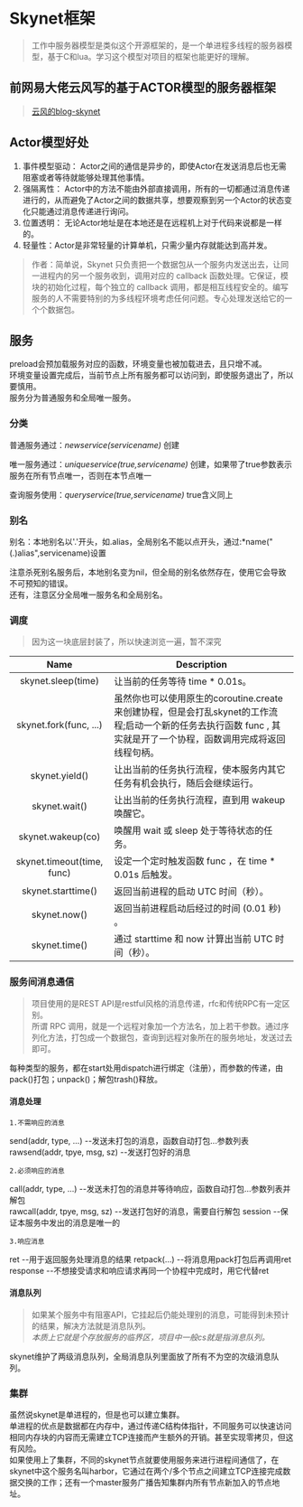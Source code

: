 # Skynet框架
> 工作中服务器模型是类似这个开源框架的，是一个单进程多线程的服务器模型，基于C和lua。学习这个模型对项目的框架也能更好的理解。
## 前网易大佬云风写的基于ACTOR模型的服务器框架
> [云风的blog-skynet](https://blog.codingnow.com/2012/09/the_design_of_skynet.html)

## Actor模型好处
1. 事件模型驱动： Actor之间的通信是异步的，即使Actor在发送消息后也无需阻塞或者等待就能够处理其他事情。  
2. 强隔离性： Actor中的方法不能由外部直接调用，所有的一切都通过消息传递进行的，从而避免了Actor之间的数据共享，想要观察到另一个Actor的状态变化只能通过消息传递进行询问。  
3. 位置透明： 无论Actor地址是在本地还是在远程机上对于代码来说都是一样的。  
4. 轻量性：Actor是非常轻量的计算单机，只需少量内存就能达到高并发。  
> 作者：简单说，Skynet 只负责把一个数据包从一个服务内发送出去，让同一进程内的另一个服务收到，调用对应的 callback 函数处理。它保证，模块的初始化过程，每个独立的 callback 调用，都是相互线程安全的。编写服务的人不需要特别的为多线程环境考虑任何问题。专心处理发送给它的一个个数据包。
## 服务
preload会预加载服务对应的函数，环境变量也被加载进去，且只增不减。  
环境变量设置完成后，当前节点上所有服务都可以访问到，即使服务退出了，所以要慎用。  
服务分为普通服务和全局唯一服务。  
### 分类
普通服务通过：*newservice(servicename)* 创建  

唯一服务通过：*uniqueservice(true,servicename)* 创建，如果带了true参数表示服务在所有节点唯一，否则在本节点唯一  

查询服务使用：*queryservice(true,servicename)* true含义同上   

### 别名
别名：本地别名以'.'开头，如.alias，全局别名不能以点开头，通过:*name("(.)alias",servicename)设置  

注意杀死别名服务后，本地别名变为nil，但全局的别名依然存在，使用它会导致不可预知的错误。  
还有，注意区分全局唯一服务名和全局别名。
### 调度
> 因为这一块底层封装了，所以快速浏览一遍，暂不深究  

Name | Description
:-:|-
skynet.sleep(time) | 让当前的任务等待 time * 0.01s。
skynet.fork(func, ...) | 虽然你也可以使用原生的coroutine.create来创建协程，但是会打乱skynet的工作流程;启动一个新的任务去执行函数 func , 其实就是开了一个协程，函数调用完成将返回线程句柄。
skynet.yield() | 让出当前的任务执行流程，使本服务内其它任务有机会执行，随后会继续运行。
skynet.wait() | 让出当前的任务执行流程，直到用 wakeup 唤醒它。
skynet.wakeup(co) | 唤醒用 wait 或 sleep 处于等待状态的任务。
skynet.timeout(time, func) | 设定一个定时触发函数 func ，在 time * 0.01s 后触发。
skynet.starttime() | 返回当前进程的启动 UTC 时间（秒）。
skynet.now()| 返回当前进程启动后经过的时间 (0.01 秒) 。
skynet.time() | 通过 starttime 和 now 计算出当前 UTC 时间（秒）。
### 服务间消息通信
> 项目使用的是REST API是restful风格的消息传递，rfc和传统RPC有一定区别。  
所谓 RPC 调用，就是一个远程对象加一个方法名，加上若干参数。通过序列化方法，打包成一个数据包，查询到远程对象所在的服务地址，发送过去即可。  
  
每种类型的服务，都在start处用dispatch进行绑定（注册），而参数的传递，由pack()打包；unpack()；解包trash()释放。
#### 消息处理
    1.不需响应的消息
send(addr, type, ...) --发送未打包的消息，函数自动打包...参数列表
rawsend(addr, tpye, msg, sz) --发送打包好的消息

    2.必须响应的消息
call(addr, type, ...) --发送未打包的消息并等待响应，函数自动打包...参数列表并解包  
rawcall(addr, tpye, msg, sz) --发送打包好的消息，需要自行解包
session --保证本服务中发出的消息是唯一的

    3.响应消息
ret --用于返回服务处理消息的结果
retpack(...) --将消息用pack打包后再调用ret
response --不想接受请求和响应请求再同一个协程中完成时，用它代替ret

#### 消息队列
> 如果某个服务中有阻塞API，它挂起后仍能处理别的消息，可能得到未预计的结果，解决方法就是消息队列。  
> *本质上它就是个存放服务的临界区，项目中一般cs就是指消息队列。*

skynet维护了两级消息队列，全局消息队列里面放了所有不为空的次级消息队列。  

### 集群
虽然说skynet是单进程的，但是也可以建立集群。  
单进程的优点是数据都在内存中，通过传递C结构体指针，不同服务可以快速访问相同内存块的内容而无需建立TCP连接而产生额外的开销。甚至实现零拷贝，但这有风险。  
如果使用上了集群，不同的skynet节点就要使用服务来进行进程间通信了，在skynet中这个服务名叫harbor，它通过在两个/多个节点之间建立TCP连接完成数据交换的工作；还有一个master服务广播告知集群内所有节点新加入的节点地址。  

